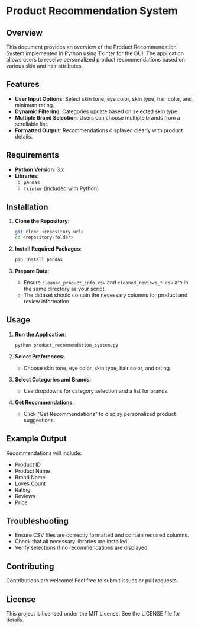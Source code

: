 # Product Recommendation System

## Overview

This document provides an overview of the Product Recommendation System implemented in Python using Tkinter for the GUI. The application allows users to receive personalized product recommendations based on various skin and hair attributes.

## Features

- **User Input Options**: Select skin tone, eye color, skin type, hair color, and minimum rating.
- **Dynamic Filtering**: Categories update based on selected skin type.
- **Multiple Brand Selection**: Users can choose multiple brands from a scrollable list.
- **Formatted Output**: Recommendations displayed clearly with product details.

## Requirements

- **Python Version**: 3.x
- **Libraries**:
  - `pandas`
  - `tkinter` (included with Python)

## Installation

1. **Clone the Repository**:
   ```bash
   git clone <repository-url>
   cd <repository-folder>
   ```

2. **Install Required Packages**:
   ```bash
   pip install pandas
   ```

3. **Prepare Data**:
   - Ensure `cleaned_product_info.csv` and `cleaned_reviews_*.csv` are in the same directory as your script.
   - The dataset should contain the necessary columns for product and review information.

## Usage

1. **Run the Application**:
   ```bash
   python product_recommendation_system.py
   ```

2. **Select Preferences**:
   - Choose skin tone, eye color, skin type, hair color, and rating.

3. **Select Categories and Brands**:
   - Use dropdowns for category selection and a list for brands.

4. **Get Recommendations**:
   - Click "Get Recommendations" to display personalized product suggestions.

## Example Output

Recommendations will include:

- Product ID
- Product Name
- Brand Name
- Loves Count
- Rating
- Reviews
- Price

## Troubleshooting

- Ensure CSV files are correctly formatted and contain required columns.
- Check that all necessary libraries are installed.
- Verify selections if no recommendations are displayed.

## Contributing

Contributions are welcome! Feel free to submit issues or pull requests.

## License

This project is licensed under the MIT License. See the LICENSE file for details.
